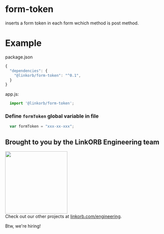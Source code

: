 # form-token
inserts a form token in each form wchich method is post method.

# Example

package.json

```javascript
{
  "dependencies": {
    "@linkorb/form-token": "^0.1",
  }
}
```

app.js:
```javascript
  import '@linkorb/form-token';
```

### Define `formToken` global variable in file

```javascript
  var formToken = "xxx-xx-xxx";
```

## Brought to you by the LinkORB Engineering team

<img src="http://www.linkorb.com/d/meta/tier1/images/linkorbengineering-logo.png" width="200px" /><br />
Check out our other projects at [linkorb.com/engineering](http://www.linkorb.com/engineering).

Btw, we're hiring!
